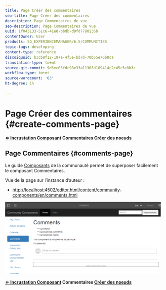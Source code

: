```yaml
---
title: Page Créer des commentaires
seo-title: Page Créer des commentaires
description: Page Commentaires de vue
seo-description: Page Commentaires de vue
uuid: 1f043133-51c6-41e8-bbdb-d9fd7780136b
contentOwner: User
products: SG_EXPERIENCEMANAGER/6.5/COMMUNITIES
topic-tags: developing
content-type: reference
discoiquuid: b3cb8f12-197e-4f5e-bd7d-70b55e76b0ca
translation-type: tm+mt
source-git-commit: 9d6ec05fdc98e33a11303d189414c2c45c5e8b3c
workflow-type: tm+mt
source-wordcount: '63'
ht-degree: 1%

---
```



# Page Créer des commentaires {#create-comments-page}

**[⇐ Incrustation Composant](overlay-comments.md) Commentaires [Créer des noeuds](overlay-create-nodes.md)**

## Page Commentaires {#comments-page}

Le guide [Composants](components-guide.md) de la communauté permet de superposer facilement le composant Commentaires.

Vue de la page sur l’instance d’auteur :

* [http://localhost:4502/editor.html/content/community-components/en/comments.html](http://localhost:4502/editor.html/content/community-components/en/comments.html)

![commentaires](assets/comments.png)

**[⇐ Incrustation Composant](overlay-comments.md) Commentaires [Créer des noeuds](overlay-create-nodes.md)**